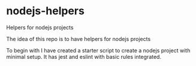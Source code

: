 # nodejs-helpers
Helpers for nodejs projects

The idea of this repo is to have helpers for nodejs projects

To begin with I have created a starter script to create a nodejs project with minimal setup. It has jest and eslint with basic rules integrated.
